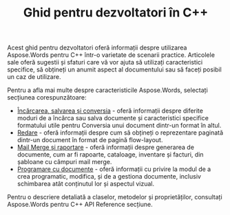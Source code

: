 ﻿---
title: Ghid pentru dezvoltatori în C++
second_title: Aspose.Words pentru C++
articleTitle: Ghidul Dezvoltatorului
linktitle: Ghidul Dezvoltatorului
description: "Acest ghid pentru dezvoltatori descrie scenarii practice și sfaturi pentru a vă ajuta să utilizați anumite Aspose.Words pentru C++ caracteristici, obțineți un anumit aspect al documentului sau faceți posibil un caz de utilizare."
type: docs
weight: 20
url: /ro/cpp/developer-guide/
---

Acest ghid pentru dezvoltatori oferă informații despre utilizarea Aspose.Words pentru C++ într-o varietate de scenarii practice. Articolele sale oferă sugestii și sfaturi care vă vor ajuta să utilizați caracteristici specifice, să obțineți un anumit aspect al documentului sau să faceți posibil un caz de utilizare.

Pentru a afla mai multe despre caracteristicile Aspose.Words, selectați secțiunea corespunzătoare:

- [Încărcarea, salvarea și conversia](/words/cpp/loading-saving-and-converting/) - oferă informații despre diferite moduri de a încărca sau salva documente și caracteristici specifice formatului utile pentru Conversia unui document dintr-un format în altul.
- [Redare](/words/cpp/rendering/) - oferă informații despre cum să obțineți o reprezentare paginată dintr-un document în format de pagină flow-layout.
- [Mail Merge și raportare](/words/cpp/mail-merge-and-reporting/) - oferă informații despre generarea de documente, cum ar fi rapoarte, cataloage, inventare și facturi, din șabloane cu câmpuri mail merge.
- [Programare cu documente](/words/cpp/programming-with-documents/) - oferă informații cu privire la modul de a crea programatic, modifica, și de a gestiona documente, inclusiv schimbarea atât conținutul lor și aspectul vizual.

Pentru o descriere detaliată a claselor, metodelor și proprietăților, consultați Aspose.Words pentru C++ API Reference secțiune.
